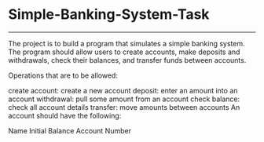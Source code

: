# Simple-Banking-System-Task
________________________________________________________________________________________________________________________________________________________________________
The project is to build a program that simulates a simple banking system. The program should allow users to create accounts, make deposits and withdrawals, check their balances, and transfer funds between accounts.

Operations that are to be allowed:

create account: create a new account
deposit: enter an amount into an account
withdrawal: pull some amount from an account
check balance: check all account details
transfer: move amounts between accounts
An account should have the following:

Name
Initial Balance
Account Number
